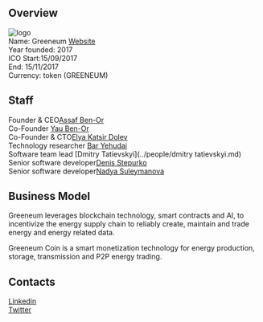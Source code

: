 ## Overview
![ logo](../projects/logo/greeneum.png)  
Name: Greeneum
[Website](www.greeneum.net)   
Year founded: 2017  
ICO Start:15/09/2017	
End: 15/11/2017	 
Currency: token (GREENEUM)	 
## Staff 
Founder & CEO[Assaf Ben-Or](../people/assaf_ben-or.md)   
Co-Founder [Yau Ben-Or](../people/yau_ben-or.md)  
Co-Founder & CTO[Elya Katsir Dolev](../people/elya_katsir_dolev.md)  
Technology researcher [Bar Yehudai](../people/bar_yehudai)  
Software team lead [Dmitry Tatievskyi](../people/dmitry tatievskyi.md)  
Senior software developer[Denis Stepurko](../people/denis_stepurko)  
Senior software developer[Nadya Suleymanova](../people/nadya_suleymanova)  
## Business Model
Greeneum leverages blockchain technology, smart contracts and AI, to incentivize the energy supply chain to reliably create, maintain and trade energy and energy related data.

Greeneum Coin is a smart monetization technology for energy production, storage, transmission and P2P energy trading.
## Contacts     
[Linkedin](https://www.linkedin.com/company/18180628/)  
[Twitter](https://twitter.com/greeneum1)   
  
